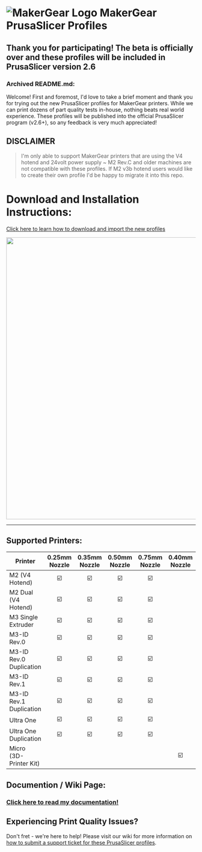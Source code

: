 # ![MakerGear Logo](https://cdn.shopify.com/s/files/1/0030/7372/files/mg_logo_colors_small.jpg) MakerGear PrusaSlicer Profiles

## Thank you for participating! The beta is officially over and these profiles will be included in PrusaSlicer version 2.6



### Archived README.md:

Welcome! First and foremost, I'd love to take a brief moment and thank you for trying out the new PrusaSlicer profiles for MakerGear printers. While we can print dozens of part quality tests in-house, nothing beats real world experience. These profiles will be published into the official PrusaSlicer program (v2.6+), so any feedback is very much appreciated! 

## DISCLAIMER
> I'm only able to support MakerGear printers that are using the V4 hotend and 24volt power supply ~ M2 Rev.C and older machines are not compatible with these profiles. If M2 v3b hotend users would like to create their own profile I'd be happy to migrate it into this repo.

# Download and Installation Instructions:
[Click here to learn how to download and import the new profiles](https://github.com/Garr-R/MakerGear-PrusaSlicer-Profiles/wiki)

<p align="center">
   <img width="750" src="https://user-images.githubusercontent.com/52166834/165793110-f45d40fa-3303-4339-9f4d-85f900ca967a.jpg" />
</P>

***

## Supported Printers:

| Printer  | 0.25mm Nozzle | 0.35mm Nozzle | 0.50mm Nozzle | 0.75mm Nozzle | 0.40mm Nozzle
| -------- | :------------: | :------------: | :------------: | :------------: | :------------: |
| M2 (V4 Hotend) | :ballot_box_with_check:	 | :ballot_box_with_check: | :ballot_box_with_check: | :ballot_box_with_check: |
| M2 Dual (V4 Hotend) | :ballot_box_with_check:	 | :ballot_box_with_check: | :ballot_box_with_check: | :ballot_box_with_check: |
| M3 Single Extruder | :ballot_box_with_check:	 | :ballot_box_with_check: | :ballot_box_with_check: | :ballot_box_with_check: |
| M3-ID Rev.0 | :ballot_box_with_check:	 | :ballot_box_with_check: | :ballot_box_with_check: | :ballot_box_with_check: |
| M3-ID Rev.0 Duplication | :ballot_box_with_check:	 | :ballot_box_with_check: | :ballot_box_with_check: | :ballot_box_with_check: |
| M3-ID Rev.1 | :ballot_box_with_check:	 | :ballot_box_with_check: | :ballot_box_with_check: | :ballot_box_with_check: |
| M3-ID Rev.1 Duplication | :ballot_box_with_check:	 | :ballot_box_with_check: | :ballot_box_with_check: | :ballot_box_with_check: |
| Ultra One | :ballot_box_with_check:	 | :ballot_box_with_check: | :ballot_box_with_check: | :ballot_box_with_check: |
| Ultra One Duplication | :ballot_box_with_check:	 | :ballot_box_with_check: | :ballot_box_with_check: | :ballot_box_with_check: |
|  Micro (3D-Printer Kit) | |       |        |                         | :ballot_box_with_check: |

## Documention / Wiki Page:
### [Click here to read my documentation!](https://github.com/Garr-R/MakerGear-PrusaSlicer-Profiles/wiki)

## Experiencing Print Quality Issues?
Don't fret - we're here to help! Please visit our wiki for more information on [how to submit a support ticket for these PrusaSlicer profiles](https://github.com/Garr-R/MakerGear-PrusaSlicer-Profiles/wiki/Submitting-a-Support-Ticket).
